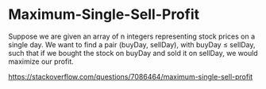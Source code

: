 # Maximum-Single-Sell-Profit

Suppose we are given an array of n integers representing stock prices on a single day. We want to find a pair (buyDay, sellDay), with buyDay ≤ sellDay, such that if we bought the stock on buyDay and sold it on sellDay, we would maximize our profit.

https://stackoverflow.com/questions/7086464/maximum-single-sell-profit
